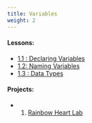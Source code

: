 ```yaml
---
title: Variables
weight: 2
---
```

#### Lessons:

* [1.1 : Declaring Variables](https://coding-for-the-web.lsupathways.org/1_variables/declaring_variables/)
* [1﻿.2: Naming Variables](https://coding-for-the-web.lsupathways.org/1_variables/naming_variables/)
* [1.3 : Data Types](https://coding-for-the-web.lsupathways.org/1_variables/data_types/)

#### Projects:

* 1. [Rainbow Heart Lab](https://coding-for-the-web.lsupathways.org/1_variables/heart_project/)
